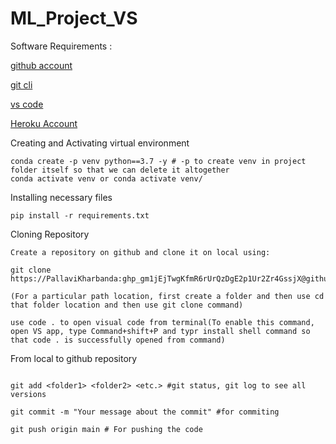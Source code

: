# ML_Project_VS


Software Requirements :

[github account](https://github.com/) 

[git cli](https://git-scm.com/downloads)

[vs code](https://code.visualstudio.com/)

[Heroku Account](heroku.com) 



Creating  and  Activating virtual environment
```
conda create -p venv python==3.7 -y # -p to create venv in project folder itself so that we can delete it altogether
conda activate venv or conda activate venv/
```
Installing necessary files

```
pip install -r requirements.txt
```

Cloning Repository
```
Create a repository on github and clone it on local using:

git clone https://PallaviKharbanda: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@github.com/PallaviKharbanda/ML_Project_VS.git

(For a particular path location, first create a folder and then use cd that folder location and then use git clone command)

use code . to open visual code from terminal(To enable this command, open VS app, type Command+shift+P and typr install shell command so that code . is successfully opened from command)

```
From local to github repository
```

git add <folder1> <folder2> <etc.> #git status, git log to see all versions
  
git commit -m "Your message about the commit" #for commiting

git push origin main # For pushing the code
```



